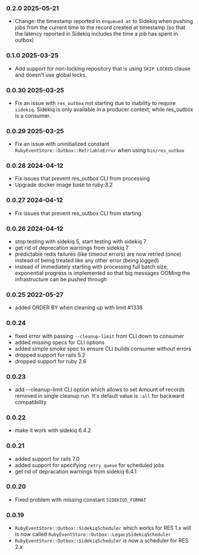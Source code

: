 ### 0.2.0 2025-05-21

- Change: the timestamp reported in `enqueued_at` to Sidekiq when pushing jobs from the current time to the record created at timestamp (so that the latency reported in Sidekiq includes the time a job has spent in outbox)

### 0.1.0 2025-03-25

- Add support for non-locking repository that is using `SKIP LOCKED` clause and doesn't use global locks.

### 0.0.30 2025-03-25

- Fix an issue with `res_outbox` not starting due to inability to require `sidekiq`.
  Sidekiq is only available in a producer context, while res_outbox is a consumer.

### 0.0.29 2025-03-25

- Fix an issue with uninitialized constant `RubyEventStore::Outbox::RetriableError` when using `bin/res_outbox`

### 0.0.28 2024-04-12

- Fix issues that prevent res_outbox CLI from processing
- Upgrade docker image base to ruby:3.2

### 0.0.27 2024-04-12

- Fix issues that prevent res_outbox CLI from starting

### 0.0.26 2024-04-12

- stop testing with sidekiq 5, start testing with sidekiq 7
- get rid of deprecation warnings from sidekiq 7
- predictable redis failures (like timeout errors) are now retried (once) instead of being treated like any other error (being logged)
- instead of immediately starting with processing full batch size, exponential progress is implemented so that big messages OOMing the infrastructure can be pushed through

### 0.0.25 2022-05-27

- added ORDER BY when cleaning up with limit #1338

### 0.0.24

- fixed error with passing `--cleanup-limit` from CLI down to consumer
- added missing specs for CLI options
- added simple smoke spec to ensure CLI builds consumer without errors
- dropped support for rails 5.2
- dropped support for ruby 2.6

### 0.0.23

- add --cleanup-limit CLI option which allows to set
  Amount of records removed in single cleanup run.
  It's default value is `:all` for backward compatibility

### 0.0.22

- make it work with sidekiq 6.4.2

### 0.0.21

- added support for rails 7.0
- added support for specifying `retry_queue` for scheduled jobs
- get rid of depracation warnings from sidekiq 6.4.1

### 0.0.20

- Fixed problem with missing constant `SIDEKIQ5_FORMAT`

### 0.0.19

- `RubyEventStore::Outbox::SidekiqScheduler` which works for RES 1.x will is now called `RubyEventStore::Outbox::LegacySidekiqScheduler`
- `RubyEventStore::Outbox::SidekiqScheduler` is now a scheduler for RES 2.x
